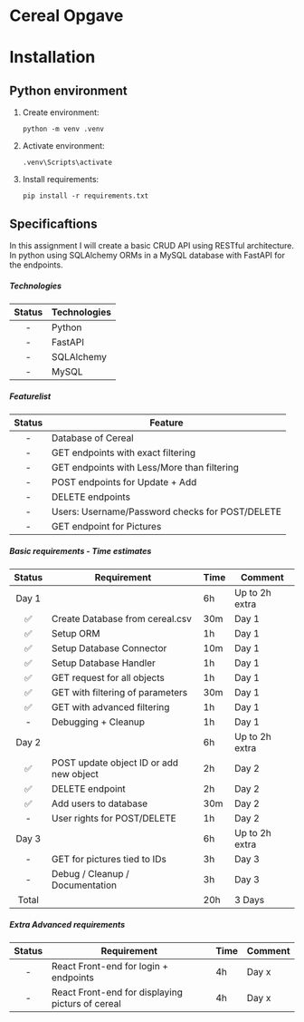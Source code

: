 # Cereal Opgave

# Installation

## Python environment

1. Create environment:
    ```
    python -m venv .venv
    ```

2. Activate environment:
    ```
    .venv\Scripts\activate
    ```

3. Install requirements:
    ```
    pip install -r requirements.txt
    ```

## Specificaftions
In this assignment I will create a basic CRUD API using RESTful architecture. In python using SQLAlchemy ORMs in a MySQL database with FastAPI for the endpoints.

##### Technologies
Status | Technologies |
:---:| --- |
-| Python
-| FastAPI
-| SQLAlchemy
-| MySQL 

##### Featurelist
Status | Feature |
:---:| --- |
-| Database of Cereal
-| GET endpoints with exact filtering
-| GET endpoints with Less/More than filtering
-| POST endpoints for Update + Add
-| DELETE endpoints
-| Users: Username/Password checks for POST/DELETE
-| GET endpoint for Pictures

##### Basic requirements - Time estimates
Status | Requirement | Time | Comment
:---:| --- | --- | ---
Day 1|  | 6h | Up to 2h extra
✅| Create Database from cereal.csv | 30m | Day 1
✅| Setup ORM | 1h | Day 1
✅| Setup Database Connector | 10m | Day 1
✅| Setup Database Handler | 1h | Day 1
✅| GET request for all objects | 1h | Day 1
✅| GET with filtering of parameters | 30m | Day 1
✅| GET with advanced filtering  | 1h | Day 1
-| Debugging + Cleanup  | 1h | Day 1
Day 2|  | 6h | Up to 2h extra
✅| POST update object ID or add new object  | 2h | Day 2
✅| DELETE endpoint  | 2h | Day 2
✅| Add users to database  | 30m | Day 2
-| User rights for POST/DELETE  | 1h | Day 2
Day 3|  | 6h | Up to 2h extra
-| GET for pictures tied to IDs | 3h | Day 3
-| Debug / Cleanup / Documentation | 3h | Day 3
Total |  | 20h | 3 Days

##### Extra Advanced requirements
Status | Requirement | Time | Comment
:---:| --- | --- | ---
-| React Front-end for login + endpoints | 4h | Day x
-| React Front-end for displaying picturs of cereal | 4h | Day x